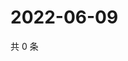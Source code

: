 # 2022-06-09

共 0 条

<!-- BEGIN WEIBO -->
<!-- 最后更新时间 Thu Jun 09 2022 09:17:56 GMT+0800 (China Standard Time) -->

<!-- END WEIBO -->
